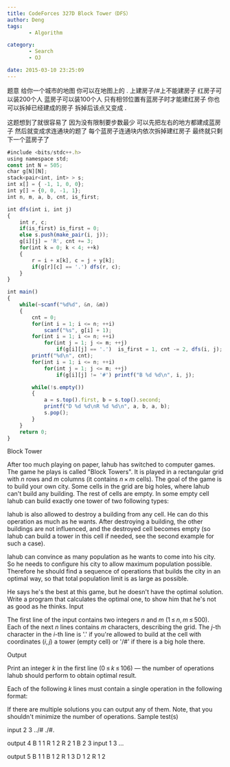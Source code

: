 ```yaml
---
title: CodeForces 327D Block Tower（DFS）
author: Deng
tags: 
       - Algorithm

category: 
       - Search
       - OJ

date: 2015-03-10 23:25:09
---
```

题意 给你一个城市的地图 你可以在地图上的 . 上建房子/#上不能建房子 红房子可以装200个人 蓝房子可以装100个人 只有相邻位置有蓝房子时才能建红房子 你也可以拆掉已经建成的房子 拆掉后该点又变成 .

这题想到了就很容易了 因为没有限制要步数最少 可以先把左右的地方都建成蓝房子 然后就变成求连通块的题了 每个蓝房子连通块内依次拆掉建红房子 最终就只剩下一个蓝房子了

```js 
#include <bits/stdc++.h>
using namespace std;
const int N = 505;
char g[N][N];
stack<pair<int, int> > s;
int x[] = { -1, 1, 0, 0};
int y[] = {0, 0, -1, 1};
int n, m, a, b, cnt, is_first;

int dfs(int i, int j)
{
    int r, c;
    if(is_first) is_first = 0;
    else s.push(make_pair(i, j));
    g[i][j] = 'R', cnt += 3;
    for(int k = 0; k < 4; ++k)
    {
        r = i + x[k], c = j + y[k];
        if(g[r][c] == '.') dfs(r, c);
    }
}

int main()
{
    while(~scanf("%d%d", &n, &m))
    {
        cnt = 0;
        for(int i = 1; i <= n; ++i)
            scanf("%s", g[i] + 1);
        for(int i = 1; i <= n; ++i)
            for(int j = 1; j <= m; ++j)
                if(g[i][j] == '.')  is_first = 1, cnt -= 2, dfs(i, j);
        printf("%d\n", cnt);
        for(int i = 1; i <= n; ++i)
            for(int j = 1; j <= m; ++j)
                if(g[i][j] != '#') printf("B %d %d\n", i, j);

        while(!s.empty())
        {
            a = s.top().first, b = s.top().second;
            printf("D %d %d\nR %d %d\n", a, b, a, b);
            s.pop();
        }
    }
    return 0;
}
```
Block Tower

After too much playing on paper, Iahub has switched to computer games. The game he plays is called "Block Towers". It is played in a rectangular grid with *n* rows and *m* columns (it contains *n* × *m* cells). The goal of the game is to build your own city. Some cells in the grid are big holes, where Iahub can't build any building. The rest of cells are empty. In some empty cell Iahub can build exactly one tower of two following types:

Iahub is also allowed to destroy a building from any cell. He can do this operation as much as he wants. After destroying a building, the other buildings are not influenced, and the destroyed cell becomes empty (so Iahub can build a tower in this cell if needed, see the second example for such a case).

Iahub can convince as many population as he wants to come into his city. So he needs to configure his city to allow maximum population possible. Therefore he should find a sequence of operations that builds the city in an optimal way, so that total population limit is as large as possible.

He says he's the best at this game, but he doesn't have the optimal solution. Write a program that calculates the optimal one, to show him that he's not as good as he thinks.
Input

The first line of the input contains two integers *n* and *m* (1 ≤ *n*, *m* ≤ 500). Each of the next *n* lines contains *m* characters, describing the grid. The *j*-th character in the *i*-th line is '.' if you're allowed to build at the cell with coordinates (*i*, *j*) a tower (empty cell) or '/#' if there is a big hole there.

Output

Print an integer *k* in the first line (0 ≤ *k* ≤ 106) — the number of operations Iahub should perform to obtain optimal result.

Each of the following *k* lines must contain a single operation in the following format:

If there are multiple solutions you can output any of them. Note, that you shouldn't minimize the number of operations.
Sample test(s)

input 2 3 ../# ./#.

output 4 B 1 1 R 1 2 R 2 1 B 2 3
input 1 3 ...

output 5 B 1 1 B 1 2 R 1 3 D 1 2 R 1 2